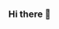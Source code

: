### Hi there 👋

<!--
**web-dev-dave/web-dev-dave** is a ✨ _special_ ✨ repository because its `README.md` (this file) appears on your GitHub profile.

Here are some ideas to get you started:

- 🔭 I’m currently working on various personal projects which I have pinned to my profile!
- 🌱 I’m currently upskilling my JavaScript knowledge, I also have React Hooks, Angular, PHP, C++ and C# planned to learn.
- 👯 I’m looking to collaborate on projects that have a positive social impact!
- 🤔 I’m looking for help with finding a job that aligns with my values
- 💬 Ask me about CrossFit, movies or anime!
- 📫 How to reach me: https://www.linkedin.com/in/david-steel-7b1a50201/
- 😄 Pronouns: He/Him/CrossFit junkie
- ⚡ Fun fact: I am addicted to CrossFit and enjoy craft beers
-->
